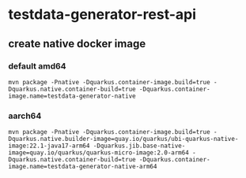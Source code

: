 # testdata-generator-rest-api

## create native docker image

### default amd64

```console
mvn package -Pnative -Dquarkus.container-image.build=true -Dquarkus.native.container-build=true -Dquarkus.container-image.name=testdata-generator-native    
```

### aarch64

```console
mvn package -Pnative -Dquarkus.container-image.build=true -Dquarkus.native.builder-image=quay.io/quarkus/ubi-quarkus-native-image:22.1-java17-arm64 -Dquarkus.jib.base-native-image=quay.io/quarkus/quarkus-micro-image:2.0-arm64 -Dquarkus.native.container-build=true -Dquarkus.container-image.name=testdata-generator-native-arm64    
```